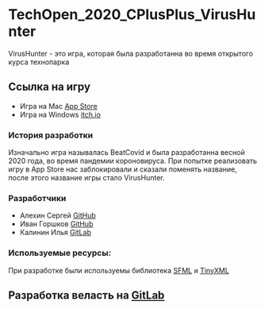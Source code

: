 # TechOpen_2020_CPlusPlus_VirusHunter
VirusHunter - это игра, которая была разработанна во время открытого курса технопарка

## Ссылка на игру
- Игра на Mac [App Store](https://apps.apple.com/ru/app/virushunter-2d/id1526288621?mt=12)
- Игра на Windows [itch.io](https://ivangorshkov.itch.io/beatcovid)

### История разработки
Изначально игра называлась BeatCovid и была разработанна весной 2020 года, во время пандемии короновируса. При попытке реализовать игру в App Store нас заблокировали и сказали поменять название, после этого название игры стало VirusHunter. 

### Разработчики 
- Алехин Сергей [GitHub](https://github.com/alSergey)
- Иван Горшков [GitHub](https://github.com/IvanGorshkov)
- Калинин Илья [GitLab](https://gitlab.com/AbsoluteMZ)

### Используемые ресурсы:
При разработке были используемы библиотека  [SFML](https://www.sfml-dev.org) и [TinyXML](http://www.grinninglizard.com/tinyxml2/index.html)

## Разработка веласть на [GitLab](https://gitlab.com/a.sergey/beatcovid)
